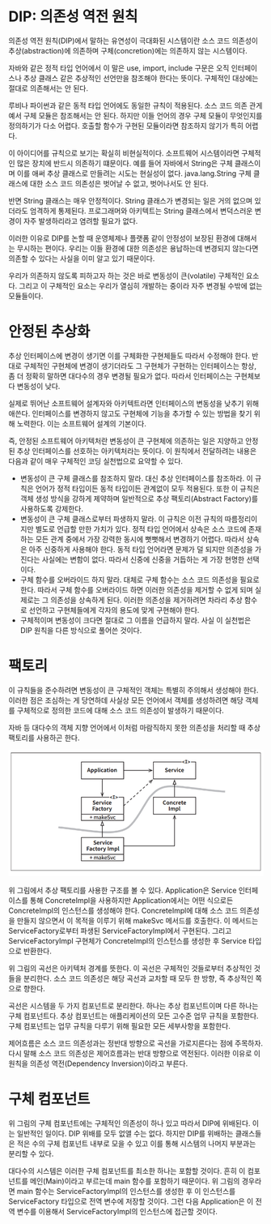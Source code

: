 # **DIP: 의존성 역전 원칙**  
의존성 역전 원칙(DIP)에서 말하는 유연성이 극대화된 시스템이란 소스 코드 의존성이 추상(abstraction)에 의존하며 구체(concretion)에는 의존하지 
않는 시스템이다.  
  
자바와 같은 정적 타입 언어에서 이 말은 use, import, include 구문은 오직 인터페이스나 추상 클래스 같은 추상적인 선언만을 참조해야 한다는 뜻이다. 
구체적인 대상에는 절대로 의존해서는 안 된다.  
  
루비나 파이썬과 같은 동적 타입 언어에도 동일한 규칙이 적용된다. 소스 코드 의존 관게예서 구체 모듈은 참조해서는 안 된다. 하지만 이들 언어의 경우 구체 
모듈이 무엇인지를 정의하기가 다소 어렵다. 호출할 함수가 구현된 모듈이라면 참조하지 않기가 특히 어렵다.  
  
이 아이디어를 규칙으로 보기는 확실히 비현실적이다. 소프트웨어 시스템이라면 구체적인 많은 장치에 반드시 의존하기 떄문이다. 예를 들어 자바에서 String은 
구체 클래스이며 이를 애써 추상 클래스로 만들려는 시도는 현실성이 없다. java.lang.String 구체 클래스에 대한 소스 코드 의존성은 벗어날 수 없고, 
벗어나서도 안 된다.  
  
반면 String 클래스는 매우 안정적이다. String 클래스가 변경되는 일은 거의 없으며 있더라도 엄격하게 통제된다. 프로그래머와 아키텍트는 String 클래스에서 
변덕스러운 변경이 자주 발생하리라고 염려할 필요가 없다.  
  
이러한 이유로 DIP를 논할 때 운영체제나 플랫폼 같이 안정성이 보장된 환경에 대해서는 무시하는 편이다. 우리는 이들 환경에 대한 의존성은 용납하는데 
변경되지 않는다면 의존할 수 있다는 사실을 이미 알고 있기 때문이다.  
  
우리가 의존하지 않도록 피하고자 하는 것은 바로 변동성이 큰(volatile) 구체적인 요소다. 그리고 이 구체적인 요소는 우리가 열심히 개발하는 중이라 
자주 변경될 수밖에 없는 모듈들이다.  
  
# **안정된 추상화**  
추상 인터페이스에 변경이 생기면 이를 구체화한 구현체들도 따라서 수정해야 한다. 반대로 구체적인 구현체에 변경이 생기더라도 그 구현체가 구현하는 인터페이스는 
항상, 좀 더 정확히 말하면 대다수의 경우 변경될 필요가 없다. 따라서 인터페이스는 구현체보다 변동성이 낮다.  
  
실제로 뛰어난 소프트웨어 설계자와 아키텍트라면 인터페이스의 변동성을 낮추기 위해 애쓴다. 인터페이스를 변경하지 않고도 구현체에 기능을 추가할 수 
있는 방법을 찾기 위해 노력한다. 이는 소프트웨어 설계의 기본이다.  
  
즉, 안정된 소프트웨어 아키텍처란 변동성이 큰 구현체에 의존하는 일은 지양하고 안정된 추상 인터페이스를 선호하는 아키텍처라는 뜻이다. 이 원칙에서 
전달하려는 내용은 다음과 같이 매우 구체적인 코딩 실천법으로 요약할 수 있다.  
  
- 변동성이 큰 구체 클래스를 참조하지 말라. 대신 추상 인터페이스를 참조하라. 이 규칙은 언어가 정적 타입이든 동적 타입이든 관계없이 모두 적용된다. 
또한 이 규칙은 객체 생성 방식을 강하게 제약하며 일반적으로 추상 팩토리(Abstract Factory)를 사용하도록 강제한다.  
- 변동성이 큰 구체 클래스로부터 파생하지 말라. 이 규칙은 이전 규칙의 따름정리이지만 별도로 언급할 만한 가치가 있다. 정적 타입 언어에서 상속은 
소스 코드에 존재하는 모든 관계 중에서 가장 강력한 동시에 뻣뻣해서 변경하기 어렵다. 따라서 상속은 아주 신중하게 사용해야 한다. 동적 타입 언어라면 문제가 
덜 되지만 의존성을 가진다는 사실에는 변함이 없다. 따라서 신중에 신중을 거듭하는 게 가장 현명한 선택이다.  
- 구체 함수를 오버라이드 하지 말라. 대체로 구체 함수는 소스 코드 의존성을 필요로 한다. 따라서 구체 함수를 오버라이드 하면 이러한 의존성을 제거할 
수 없게 되며 실제로는 그 의존성을 상속하게 된다. 이러한 의존성을 제거하려면 차라리 추상 함수로 선언하고 구현체들에게 각자의 용도에 맞게 구현해야 한다.  
- 구체적이며 변동성이 크다면 절대로 그 이름을 언급하지 말라. 사실 이 실천법은 DIP 원칙을 다른 방식으로 풀어쓴 것이다.  
  
# **팩토리**  
이 규칙들을 준수하려면 변동성이 큰 구체적인 객체는 특별히 주의해서 생성해야 한다. 이러한 점은 조심하는 게 당연하데 사실상 모든 언어에서 객체를 생성하려면 
해당 객체를 구체적으로 정의한 코드에 대해 소스 코드 의존성이 발생하기 때문이다.  
  
자바 등 대다수의 객체 지향 언어에서 이처럼 마람직하지 못한 의존성을 처리할 때 추상 팩토리를 사용하곤 한다.  
  
![img.png](image/img.png)  
  
위 그림에서 추상 팩토리를 사용한 구조를 볼 수 있다. Application은 Service 인터페이스를 통해 ConcreteImpl을 사용하지만 Application에서는 
어떤 식으로든 ConcreteImpl의 인스턴스를 생성해야 한다. ConcreteImpl에 대해 소스 코드 의존성을 만들지 않으면서 이 목적을 이루기 위해 makeSvc 
메서드를 호출한다. 이 메서드는 ServiceFactory로부터 파생된 ServiceFactoryImpl에서 구현된다. 그리고 ServiceFactoryImpl 구현체가 ConcreteImpl의 
인스턴스를 생성한 후 Service 타입으로 반환한다.  
  
위 그림의 곡선은 아키텍처 경계를 뜻한다. 이 곡선은 구체적인 것들로부터 추상적인 것들을 분리한다. 소스 코드 의존성은 해당 곡선과 교차할 때 모두 한 
방향, 즉 추상적인 쪽으로 향한다.  
  
곡선은 시스템을 두 가지 컴포넌트로 분리한다. 하나는 추상 컴포넌트이며 다른 하나는 구체 컴포넌트다. 추상 컴포넌트는 애플리케이션의 모든 고수준 업무 
규칙을 포함한다. 구체 컴포넌트는 업무 규칙을 다루기 위해 필요한 모든 세부사항을 포함한다.  
  
제어흐름은 소스 코드 의존성과는 정반대 방향으로 곡선을 가로지른다는 점에 주목하자. 다시 말해 소스 코드 의존성은 제어흐름과는 반대 방향으로 역전된다. 
이러한 이유로 이 원칙을 의존성 역전(Dependency Inversion)이라고 부른다.  
  
# **구체 컴포넌트**  
위 그림의 구체 컴포넌트에는 구체적인 의존성이 하나 있고 따라서 DIP에 위배된다. 이는 일반적인 일이다. DIP 위배를 모두 없앨 수는 없다. 하지만 DIP를 
위배하는 클래스들은 적은 수의 구체 컴포넌트 내부로 모을 수 있고 이를 통해 시스템의 나머지 부분과는 분리할 수 있다.  
  
대다수의 시스템은 이러한 구체 컴포넌트를 최소한 하나는 포함할 것이다. 흔히 이 컴포넌트를 메인(Main)이라고 부르는데 main 함수를 포함하기 때문이다. 
위 그림의 경우라면 main 함수는 ServiceFactoryImpl의 인스턴스를 생성한 후 이 인스턴스를 ServiceFactory 타입으로 전역 변수에 저장할 것이다. 
그런 다음 Application은 이 전역 변수를 이용해서 ServiceFactoryImpl의 인스턴스에 접근할 것이다.
